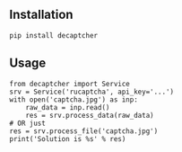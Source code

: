 ## Installation

`pip install decaptcher`

## Usage

```
from decaptcher import Service
srv = Service('rucaptcha', api_key='...')
with open('captcha.jpg') as inp:
    raw_data = inp.read()
    res = srv.process_data(raw_data)
# OR just
res = srv.process_file('captcha.jpg')
print('Solution is %s' % res)
```
